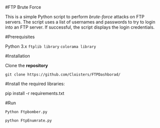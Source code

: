 #FTP Brute Force


This is a simple Python script to perform *brute-force* attacks on FTP servers. The script uses a list of usernames and passwords to try to login into an FTP server. If successful, the script displays the login credentials.


#Prerequisites

Python 3.x
`ftplib library`
`colorama library`

#Installation

Clone the **repository**

`git clone https://github.com/Cloisters/FTPDashborad/`

#Install the required libraries:

pip install -r requirements.txt

#Run 

`Python Ftpbomber.py`

`python FtpEnumrate.py`

